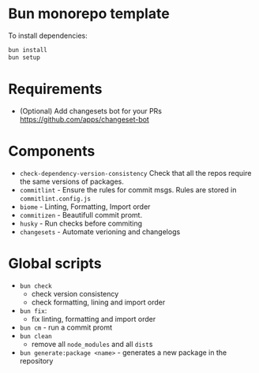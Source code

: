 # Bun monorepo template

To install dependencies:

```bash
bun install
bun setup
```
# Requirements 
 - (Optional) Add changesets bot for your PRs https://github.com/apps/changeset-bot
# Components 
 - `check-dependency-version-consistency` Check that all the repos require the same versions of packages.
 - `commitlint` - Ensure the rules for commit msgs. Rules are stored in `commitlint.config.js` 
 - `biome` - Linting, Formatting, Import order 
 - `commitizen` - Beautifull commit promt.
 - `husky` - Run checks before commiting
 - `changesets` - Automate verioning and changelogs
# Global scripts
 - `bun check`
   - check version consistency 
   - check formatting, lining and import order
 - `bun fix`:
    - fix linting, formatting and import order
 - `bun cm` - run a commit promt
 - `bun clean`
    - remove all `node_modules` and all `dist`s
 - `bun generate:package <name>` - generates a new package in the repository
